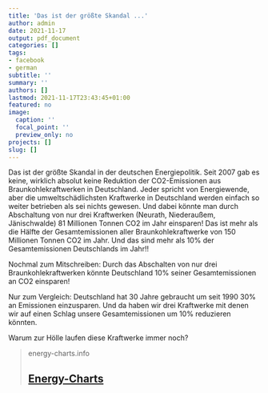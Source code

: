 ```yaml
---
title: 'Das ist der größte Skandal ...'
author: admin
date: 2021-11-17
output: pdf_document
categories: []
tags:
- facebook
- german
subtitle: ''
summary: ''
authors: []
lastmod: 2021-11-17T23:43:45+01:00
featured: no
image:
  caption: ''
  focal_point: ''
  preview_only: no
projects: []
slug: []
---
```

Das ist der größte Skandal in der deutschen Energiepolitik. Seit 2007 gab es keine, wirklich absolut keine Reduktion der CO2-Emissionen aus Braunkohlekraftwerken in Deutschland. Jeder spricht von Energiewende, aber die umweltschädlichsten Kraftwerke in Deutschland werden einfach so weiter betrieben als sei nichts gewesen. Und dabei könnte man durch Abschaltung von nur drei Kraftwerken (Neurath, Niederaußem, Jänischwalde) 81 Millionen Tonnen CO2 im Jahr einsparen! Das ist mehr als die Hälfte der Gesamtemissionen aller Braunkohlekraftwerke von 150 Millionen Tonnen CO2 im Jahr. Und das sind mehr als 10% der Gesamtemissionen Deutschlands im Jahr!! 

Nochmal zum Mitschreiben: Durch das Abschalten von nur drei Braunkohlekraftwerken könnte Deutschland 10% seiner Gesamtemissionen an CO2 einsparen! 

Nur zum Vergleich: Deutschland hat 30 Jahre gebraucht um seit 1990 30% an Emissionen einzusparen. Und da haben wir drei Kraftwerke mit denen wir auf einen Schlag unsere Gesamtemissionen um 10% reduzieren könnten.

Warum zur Hölle laufen diese Kraftwerke immer noch?
> energy-charts.info
> ## [Energy-Charts](https://energy-charts.info/charts/emissions/chart.htm?l=de&c=DE&year=-1&source=lignite)
>


